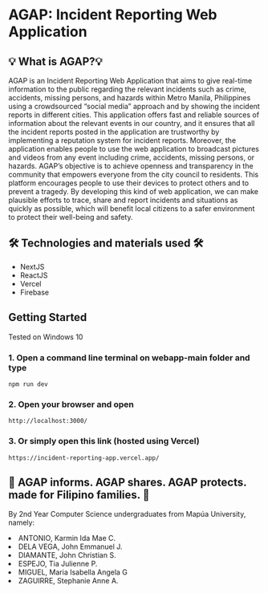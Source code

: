 # AGAP: Incident Reporting Web Application

## 💡 What is AGAP?💡

AGAP is an Incident Reporting Web Application that aims to give real-time information to the public regarding the relevant incidents such as crime, accidents, missing persons, and hazards within Metro Manila, Philippines using a crowdsourced “social media” approach and by showing the incident reports in different cities. This application offers fast and reliable sources of information about the relevant events in our country, and it ensures that all the incident reports posted in the application are trustworthy by implementing a reputation system for incident reports. Moreover, the application enables people to use the web application to broadcast pictures and videos from any event including crime, accidents, missing persons, or hazards. AGAP’s objective is to achieve openness and transparency in the community that empowers everyone from the city council to residents. This platform encourages people to use their devices to protect others and to prevent a tragedy. By developing this kind of web application, we can make plausible efforts to trace, share and report incidents and situations as quickly as possible, which will benefit local citizens to a safer environment to protect their well-being and safety.

## 🛠 Technologies and materials used 🛠
<ul>
<li>NextJS</li>
<li>ReactJS</li>
<li>Vercel</li>
<li>Firebase</li>
</ul>

## Getting Started
Tested on Windows 10

### 1. Open a command line terminal on webapp-main folder and type
   ```
   npm run dev
   ```
    
### 2. Open your browser and open

    http://localhost:3000/

### 3. Or simply open this link (hosted using Vercel)

    https://incident-reporting-app.vercel.app/

## 💖 AGAP informs. AGAP shares. AGAP protects. made for Filipino families. 💖
By 2nd Year Computer Science undergraduates from Mapúa University, namely:
<li>ANTONIO, Karmin Ida Mae C.</li>
<li>DELA VEGA, John Emmanuel J.</li>
<li>DIAMANTE, John Christian S. </li>
<li>ESPEJO, Tia Julienne P. </li>
<li>MIGUEL, Maria Isabella Angela G</li>
<li>ZAGUIRRE, Stephanie Anne A.</li>
